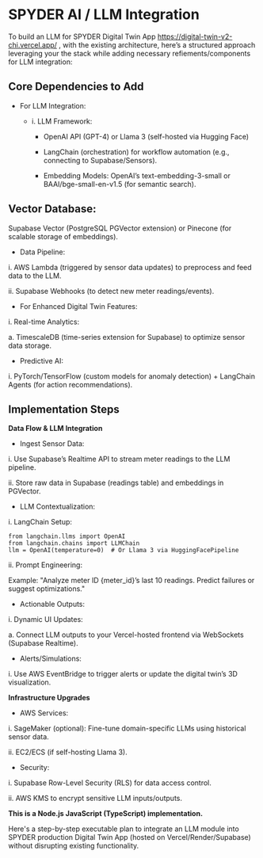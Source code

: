 # SPYDER AI / LLM Integration

To build an LLM for SPYDER  Digital Twin App  https://digital-twin-v2-chi.vercel.app/ , with the existing architecture, here’s a structured approach leveraging your the stack while adding necessary refiements/components for LLM integration:


## Core Dependencies to Add

- For LLM Integration:

    - i. LLM Framework:

        - OpenAI API (GPT-4) or Llama 3 (self-hosted via Hugging Face)

        - LangChain (orchestration) for workflow automation (e.g., connecting to Supabase/Sensors).

        - Embedding Models: OpenAI’s text-embedding-3-small or BAAI/bge-small-en-v1.5 (for semantic search).

## Vector Database:

Supabase Vector (PostgreSQL PGVector extension) or Pinecone (for scalable storage of embeddings).

- Data Pipeline:

i. AWS Lambda (triggered by sensor data updates) to preprocess and feed data to the LLM.

ii. Supabase Webhooks (to detect new meter readings/events).

- For Enhanced Digital Twin Features:

i. Real-time Analytics:

a. TimescaleDB (time-series extension for Supabase) to optimize sensor data storage.

- Predictive AI:

i. PyTorch/TensorFlow (custom models for anomaly detection) + LangChain Agents (for action recommendations).

## Implementation Steps

**Data Flow & LLM Integration**

- Ingest Sensor Data:

i. Use Supabase’s Realtime API to stream meter readings to the LLM pipeline.

ii. Store raw data in Supabase (readings table) and embeddings in PGVector.

- LLM Contextualization:

i. LangChain Setup:

```
from langchain.llms import OpenAI
from langchain.chains import LLMChain
llm = OpenAI(temperature=0)  # Or Llama 3 via HuggingFacePipeline
```

ii. Prompt Engineering:

Example: "Analyze meter ID {meter_id}’s last 10 readings. Predict failures or suggest optimizations."


- Actionable Outputs:

i. Dynamic UI Updates:

a. Connect LLM outputs to your Vercel-hosted frontend via WebSockets (Supabase Realtime).

- Alerts/Simulations:

i. Use AWS EventBridge to trigger alerts or update the digital twin’s 3D visualization.


**Infrastructure Upgrades**

- AWS Services:

i. SageMaker (optional): Fine-tune domain-specific LLMs using historical sensor data.

ii. EC2/ECS (if self-hosting Llama 3).

- Security:

i. Supabase Row-Level Security (RLS) for data access control.

ii. AWS KMS to encrypt sensitive LLM inputs/outputs.








**This is a Node.js JavaScript (TypeScript) implementation.**

Here's a step-by-step executable plan to integrate an LLM module into SPYDER production Digital Twin App (hosted on Vercel/Render/Supabase) without disrupting existing functionality. 
